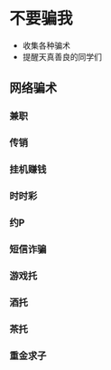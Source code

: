 # 不要骗我
- 收集各种骗术  
- 提醒天真善良的同学们

## 网络骗术

### 兼职

### 传销

### 挂机赚钱

### 时时彩

### 约P

### 短信诈骗

### 游戏托

### 酒托

### 茶托

### 重金求子


